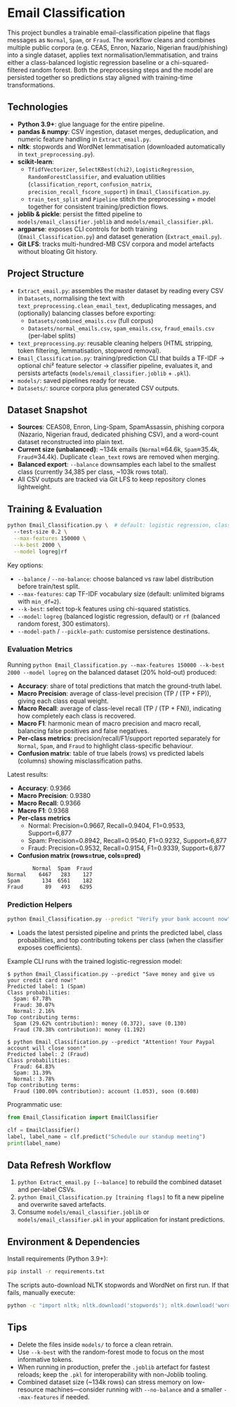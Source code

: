 # Email Classification

This project bundles a trainable email-classification pipeline that flags messages as `Normal`, `Spam`, or `Fraud`. The workflow cleans and combines multiple public corpora (e.g. CEAS, Enron, Nazario, Nigerian fraud/phishing) into a single dataset, applies text normalisation/lemmatisation, and trains either a class-balanced logistic regression baseline or a chi-squared-filtered random forest. Both the preprocessing steps and the model are persisted together so predictions stay aligned with training-time transformations.

## Technologies
- **Python 3.9+**: glue language for the entire pipeline.
- **pandas & numpy**: CSV ingestion, dataset merges, deduplication, and numeric feature handling in `Extract_email.py`.
- **nltk**: stopwords and WordNet lemmatisation (downloaded automatically in `text_preprocessing.py`).
- **scikit-learn**:
  - `TfidfVectorizer`, `SelectKBest(chi2)`, `LogisticRegression`, `RandomForestClassifier`, and evaluation utilities (`classification_report`, `confusion_matrix`, `precision_recall_fscore_support`) in `Email_Classification.py`.
  - `train_test_split` and `Pipeline` stitch the preprocessing + model together for consistent training/prediction flows.
- **joblib & pickle**: persist the fitted pipeline to `models/email_classifier.joblib` and `models/email_classifier.pkl`.
- **argparse**: exposes CLI controls for both training (`Email_Classification.py`) and dataset generation (`Extract_email.py`).
- **Git LFS**: tracks multi-hundred-MB CSV corpora and model artefacts without bloating Git history.

## Project Structure
- `Extract_email.py`: assembles the master dataset by reading every CSV in `Datasets`, normalising the text with `text_preprocessing.clean_email_text`, deduplicating messages, and (optionally) balancing classes before exporting:
  - `Datasets/combined_emails.csv` (full corpus)
  - `Datasets/normal_emails.csv`, `spam_emails.csv`, `fraud_emails.csv` (per-label splits)
- `text_preprocessing.py`: reusable cleaning helpers (HTML stripping, token filtering, lemmatisation, stopword removal).
- `Email_Classification.py`: training/prediction CLI that builds a TF-IDF → optional chi² feature selector → classifier pipeline, evaluates it, and persists artefacts (`models/email_classifier.joblib` + `.pkl`).
- `models/`: saved pipelines ready for reuse.
- `Datasets/`: source corpora plus generated CSV outputs.

## Dataset Snapshot
- **Sources**: CEAS08, Enron, Ling-Spam, SpamAssassin, phishing corpora (Nazario, Nigerian fraud, dedicated phishing CSV), and a word-count dataset reconstructed into plain text.
- **Current size (unbalanced)**: ~134k emails (`Normal`≈64.6k, `Spam`≈35.4k, `Fraud`≈34.4k). Duplicate `clean_text` rows are removed when merging.
- **Balanced export**: `--balance` downsamples each label to the smallest class (currently 34,385 per class, ~103k rows total).
- All CSV outputs are tracked via Git LFS to keep repository clones lightweight.

## Training & Evaluation
```bash
python Email_Classification.py \  # default: logistic regression, class-balanced
  --test-size 0.2 \
  --max-features 150000 \
  --k-best 2000 \
  --model logreg|rf
```

Key options:
- `--balance` / `--no-balance`: choose balanced vs raw label distribution before train/test split.
- `--max-features`: cap TF-IDF vocabulary size (default: unlimited bigrams with `min_df=2`).
- `--k-best`: select top-k features using chi-squared statistics.
- `--model`: `logreg` (balanced logistic regression, default) or `rf` (balanced random forest, 300 estimators).
- `--model-path` / `--pickle-path`: customise persistence destinations.

### Evaluation Metrics
Running `python Email_Classification.py --max-features 150000 --k-best 2000 --model logreg` on the balanced dataset (20% hold-out) produced:
- **Accuracy**: share of total predictions that match the ground-truth label.
- **Macro Precision**: average of class-level precision (TP / (TP + FP)), giving each class equal weight.
- **Macro Recall**: average of class-level recall (TP / (TP + FN)), indicating how completely each class is recovered.
- **Macro F1**: harmonic mean of macro precision and macro recall, balancing false positives and false negatives.
- **Per-class metrics**: precision/recall/F1/support reported separately for `Normal`, `Spam`, and `Fraud` to highlight class-specific behaviour.
- **Confusion matrix**: table of true labels (rows) vs predicted labels (columns) showing misclassification paths.

Latest results:
- **Accuracy**: 0.9366
- **Macro Precision**: 0.9380
- **Macro Recall**: 0.9366
- **Macro F1**: 0.9368
- **Per-class metrics**
  - Normal: Precision=0.9667, Recall=0.9404, F1=0.9533, Support=6,877
  - Spam: Precision=0.8942, Recall=0.9540, F1=0.9232, Support=6,877
  - Fraud: Precision=0.9532, Recall=0.9154, F1=0.9339, Support=6,877
- **Confusion matrix (rows=true, cols=pred)**

```
        Normal  Spam  Fraud
Normal    6467   283    127
Spam       134  6561    182
Fraud       89   493   6295
```

### Prediction Helpers
```bash
python Email_Classification.py --predict "Verify your bank account now"
```
- Loads the latest persisted pipeline and prints the predicted label, class probabilities, and top contributing tokens per class (when the classifier exposes coefficients).

Example CLI runs with the trained logistic-regression model:
```
$ python Email_Classification.py --predict "Save money and give us your credit card now!"
Predicted label: 1 (Spam)
Class probabilities:
  Spam: 67.78%
  Fraud: 30.07%
  Normal: 2.16%
Top contributing terms:
  Spam (29.62% contribution): money (0.372), save (0.130)
  Fraud (70.38% contribution): money (1.192)

$ python Email_Classification.py --predict "Attention! Your Paypal account will close soon!"
Predicted label: 2 (Fraud)
Class probabilities:
  Fraud: 64.83%
  Spam: 31.39%
  Normal: 3.78%
Top contributing terms:
  Fraud (100.00% contribution): account (1.053), soon (0.608)
```

Programmatic use:
```python
from Email_Classification import EmailClassifier

clf = EmailClassifier()
label, label_name = clf.predict("Schedule our standup meeting")
print(label_name)
```

## Data Refresh Workflow
1. `python Extract_email.py [--balance]` to rebuild the combined dataset and per-label CSVs.
2. `python Email_Classification.py [training flags]` to fit a new pipeline and overwrite saved artefacts.
3. Consume `models/email_classifier.joblib` or `models/email_classifier.pkl` in your application for instant predictions.

## Environment & Dependencies
Install requirements (Python 3.9+):
```bash
pip install -r requirements.txt
```
The scripts auto-download NLTK stopwords and WordNet on first run. If that fails, manually execute:
```bash
python -c "import nltk; nltk.download('stopwords'); nltk.download('wordnet')"
```

## Tips
- Delete the files inside `models/` to force a clean retrain.
- Use `--k-best` with the random-forest mode to focus on the most informative tokens.
- When running in production, prefer the `.joblib` artefact for fastest reloads; keep the `.pkl` for interoperability with non-Joblib tooling.
- Combined dataset size (~134k rows) can stress memory on low-resource machines—consider running with `--no-balance` and a smaller `--max-features` if needed.
